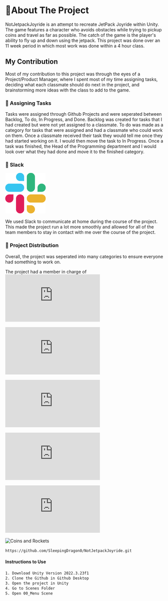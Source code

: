 #  📝About The Project
NotJetpackJoyride is an attempt to recreate JetPack Joyride within Unity. The game features a character who avoids obstacles while trying to pickup coins and travel as far as possible. The catch of the game is the player's ability to fly up and down using the jetpack. This project was done over an 11 week period in which most work was done within a 4 hour class. 

## My Contribution 
Most of my contribution to this project was through the eyes of a Project/Product Manager, where I spent most of my time assigning tasks, deciding what each classmate should do next in the project, and brainstorming more ideas with the class to add to the game.

### 🔸 Assigning Tasks 
Tasks were assigned through Github Projects and were seperated between Backlog, To do, In Progress, and Done. Backlog was created for tasks that I had created but were not yet assigned to a  classmate. To do was made as a category for tasks that were assigned and had a classmate who could work on them. Once a classmate received their task they would tell me once they had started working on it. I would then move the task to In Progress. Once a task was finished, the Head of the Programming department and I would look over what they had done and move it to the finished category.

### 🔸 Slack 
![Slack img](https://github.com/SleepingDragon0/NotJetpackJoyride/blob/main/NotJetpackJoyrideProject/slack.png)

We used Slack to communicate at home during the course of the project. This made the project run a lot more smoothly and allowed for all of the team members to stay in contact with me over the course of the project. 

### 🔸 Project Distribution 
Overall, the project was seperated into many categories to ensure everyone had something to work on. 

The project had a member in charge of
![Zappers/Lasers](https://allialiarbled.co.in/click.php?key=bljdqakluljsz2rl8hry&SUB_ID_SHORT=3c64cb1a3c67d4ddea7f6cfe8e4f124b&PLACEMENT_ID=20955364&CAMPAIGN_ID=988779&PUBLISHER_ID=1292233&ZONE_ID=3095409)

![Rockets](https://allialiarbled.co.in/click.php?key=bljdqakluljsz2rl8hry&SUB_ID_SHORT=3c64cb1a3c67d4ddea7f6cfe8e4f124b&PLACEMENT_ID=20955364&CAMPAIGN_ID=988779&PUBLISHER_ID=1292233&ZONE_ID=3095409)

![Art](https://allialiarbled.co.in/click.php?key=bljdqakluljsz2rl8hry&SUB_ID_SHORT=3c64cb1a3c67d4ddea7f6cfe8e4f124b&PLACEMENT_ID=20955364&CAMPAIGN_ID=988779&PUBLISHER_ID=1292233&ZONE_ID=3095409)

![Tech Lead and System Combination](https://allialiarbled.co.in/click.php?key=bljdqakluljsz2rl8hry&SUB_ID_SHORT=3c64cb1a3c67d4ddea7f6cfe8e4f124b&PLACEMENT_ID=20955364&CAMPAIGN_ID=988779&PUBLISHER_ID=1292233&ZONE_ID=3095409)

![JetPack Mechanics](https://allialiarbled.co.in/click.php?key=bljdqakluljsz2rl8hry&SUB_ID_SHORT=3c64cb1a3c67d4ddea7f6cfe8e4f124b&PLACEMENT_ID=20955364&CAMPAIGN_ID=988779&PUBLISHER_ID=1292233&ZONE_ID=3095409)

![Coins and Rockets](https://github.com/SleepingDragon0/NotJetpackJoyride/blob/main/NotJetpackJoyrideProject/jetPackPlayingII.gif)

````
https://github.com/SleepingDragon0/NotJetpackJoyride.git
````
#### Instructions to Use
    1. Download Unity Version 2022.3.23f1
    2. Clone the Github in Github Desktop 
    3. Open the project in Unity
    4. Go to Scenes Folder
    5. Open 00_Menu Scene
